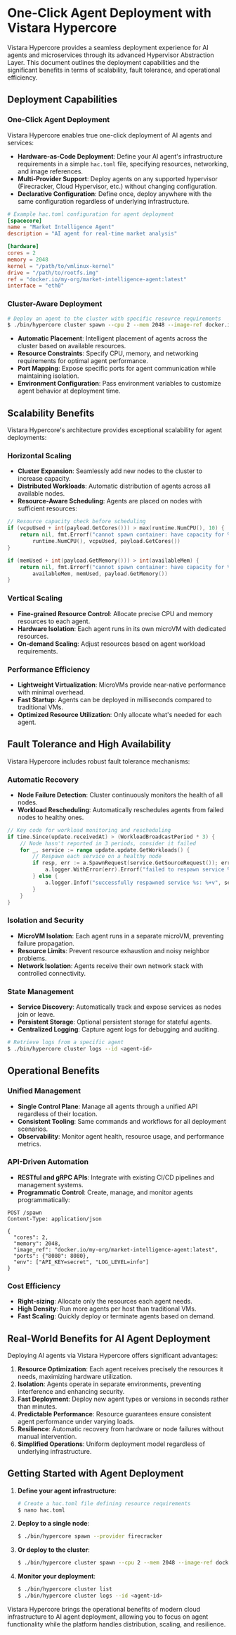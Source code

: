 # One-Click Agent Deployment with Vistara Hypercore

Vistara Hypercore provides a seamless deployment experience for AI agents and microservices through its advanced Hypervisor Abstraction Layer. This document outlines the deployment capabilities and the significant benefits in terms of scalability, fault tolerance, and operational efficiency.

## Deployment Capabilities

### One-Click Agent Deployment

Vistara Hypercore enables true one-click deployment of AI agents and services:

- **Hardware-as-Code Deployment**: Define your AI agent's infrastructure requirements in a simple `hac.toml` file, specifying resources, networking, and image references.
- **Multi-Provider Support**: Deploy agents on any supported hypervisor (Firecracker, Cloud Hypervisor, etc.) without changing configuration.
- **Declarative Configuration**: Define once, deploy anywhere with the same configuration regardless of underlying infrastructure.

```toml
# Example hac.toml configuration for agent deployment
[spacecore]
name = "Market Intelligence Agent"
description = "AI agent for real-time market analysis"

[hardware]
cores = 2
memory = 2048
kernel = "/path/to/vmlinux-kernel"
drive = "/path/to/rootfs.img"
ref = "docker.io/my-org/market-intelligence-agent:latest"
interface = "eth0"
```

### Cluster-Aware Deployment

```bash
# Deploy an agent to the cluster with specific resource requirements
$ ./bin/hypercore cluster spawn --cpu 2 --mem 2048 --image-ref docker.io/my-org/market-intelligence-agent:latest --ports 8080:8080
```

- **Automatic Placement**: Intelligent placement of agents across the cluster based on available resources.
- **Resource Constraints**: Specify CPU, memory, and networking requirements for optimal agent performance.
- **Port Mapping**: Expose specific ports for agent communication while maintaining isolation.
- **Environment Configuration**: Pass environment variables to customize agent behavior at deployment time.

## Scalability Benefits

Vistara Hypercore's architecture provides exceptional scalability for agent deployments:

### Horizontal Scaling

- **Cluster Expansion**: Seamlessly add new nodes to the cluster to increase capacity.
- **Distributed Workloads**: Automatic distribution of agents across all available nodes.
- **Resource-Aware Scheduling**: Agents are placed on nodes with sufficient resources:

```go
// Resource capacity check before scheduling
if (vcpuUsed + int(payload.GetCores())) > max(runtime.NumCPU(), 10) {
    return nil, fmt.Errorf("cannot spawn container: have capacity for %d vCPUs, already in use: %d, requested: %d", 
        runtime.NumCPU(), vcpuUsed, payload.GetCores())
}

if (memUsed + int(payload.GetMemory())) > int(availableMem) {
    return nil, fmt.Errorf("cannot spawn container: have capacity for %d MB, already in use: %d MB, requested: %d MB", 
        availableMem, memUsed, payload.GetMemory())
}
```

### Vertical Scaling

- **Fine-grained Resource Control**: Allocate precise CPU and memory resources to each agent.
- **Hardware Isolation**: Each agent runs in its own microVM with dedicated resources.
- **On-demand Scaling**: Adjust resources based on agent workload requirements.

### Performance Efficiency

- **Lightweight Virtualization**: MicroVMs provide near-native performance with minimal overhead.
- **Fast Startup**: Agents can be deployed in milliseconds compared to traditional VMs.
- **Optimized Resource Utilization**: Only allocate what's needed for each agent.

## Fault Tolerance and High Availability

Vistara Hypercore includes robust fault tolerance mechanisms:

### Automatic Recovery

- **Node Failure Detection**: Cluster continuously monitors the health of all nodes.
- **Workload Rescheduling**: Automatically reschedules agents from failed nodes to healthy ones.

```go
// Key code for workload monitoring and rescheduling
if time.Since(update.receivedAt) > (WorkloadBroadcastPeriod * 3) {
    // Node hasn't reported in 3 periods, consider it failed
    for _, service := range update.update.GetWorkloads() {
        // Respawn each service on a healthy node
        if resp, err := a.SpawnRequest(service.GetSourceRequest()); err != nil {
            a.logger.WithError(err).Errorf("failed to respawn service %s", service.GetId())
        } else {
            a.logger.Infof("successfully respawned service %s: %+v", service.GetId(), resp)
        }
    }
}
```

### Isolation and Security

- **MicroVM Isolation**: Each agent runs in a separate microVM, preventing failure propagation.
- **Resource Limits**: Prevent resource exhaustion and noisy neighbor problems.
- **Network Isolation**: Agents receive their own network stack with controlled connectivity.

### State Management

- **Service Discovery**: Automatically track and expose services as nodes join or leave.
- **Persistent Storage**: Optional persistent storage for stateful agents.
- **Centralized Logging**: Capture agent logs for debugging and auditing.

```bash
# Retrieve logs from a specific agent
$ ./bin/hypercore cluster logs --id <agent-id>
```

## Operational Benefits

### Unified Management

- **Single Control Plane**: Manage all agents through a unified API regardless of their location.
- **Consistent Tooling**: Same commands and workflows for all deployment scenarios.
- **Observability**: Monitor agent health, resource usage, and performance metrics.

### API-Driven Automation

- **RESTful and gRPC APIs**: Integrate with existing CI/CD pipelines and management systems.
- **Programmatic Control**: Create, manage, and monitor agents programmatically:

```http
POST /spawn
Content-Type: application/json

{
  "cores": 2,
  "memory": 2048,
  "image_ref": "docker.io/my-org/market-intelligence-agent:latest",
  "ports": {"8080": 8080},
  "env": ["API_KEY=secret", "LOG_LEVEL=info"]
}
```

### Cost Efficiency

- **Right-sizing**: Allocate only the resources each agent needs.
- **High Density**: Run more agents per host than traditional VMs.
- **Fast Scaling**: Quickly deploy or terminate agents based on demand.

## Real-World Benefits for AI Agent Deployment

Deploying AI agents via Vistara Hypercore offers significant advantages:

1. **Resource Optimization**: Each agent receives precisely the resources it needs, maximizing hardware utilization.
2. **Isolation**: Agents operate in separate environments, preventing interference and enhancing security.
3. **Fast Deployment**: Deploy new agent types or versions in seconds rather than minutes.
4. **Predictable Performance**: Resource guarantees ensure consistent agent performance under varying loads.
5. **Resilience**: Automatic recovery from hardware or node failures without manual intervention.
6. **Simplified Operations**: Uniform deployment model regardless of underlying infrastructure.

## Getting Started with Agent Deployment

1. **Define your agent infrastructure**:
   ```bash
   # Create a hac.toml file defining resource requirements
   $ nano hac.toml
   ```

2. **Deploy to a single node**:
   ```bash
   $ ./bin/hypercore spawn --provider firecracker
   ```

3. **Or deploy to the cluster**:
   ```bash
   $ ./bin/hypercore cluster spawn --cpu 2 --mem 2048 --image-ref docker.io/my-org/market-intelligence-agent:latest
   ```

4. **Monitor your deployment**:
   ```bash
   $ ./bin/hypercore cluster list
   $ ./bin/hypercore cluster logs --id <agent-id>
   ```

Vistara Hypercore brings the operational benefits of modern cloud infrastructure to AI agent deployment, allowing you to focus on agent functionality while the platform handles distribution, scaling, and resilience.
